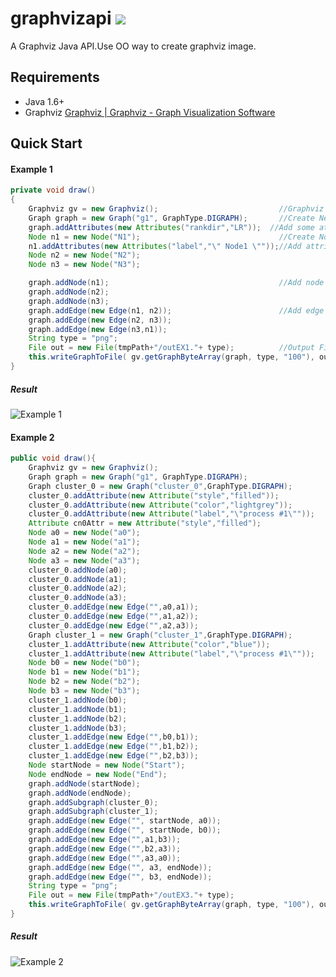 # graphvizapi ![](https://travis-ci.org/eternnoir/graphvizapi.svg?branch=master)

A Graphviz Java API.Use OO way to create graphviz image.

## Requirements

* Java 1.6+
* Graphviz [Graphviz | Graphviz - Graph Visualization Software](www.graphviz.org/)

## Quick Start

#### Example 1
```java
private void draw()
{
    Graphviz gv = new Graphviz();                           //Graphviz Object.
    Graph graph = new Graph("g1", GraphType.DIGRAPH);       //Create New Gpaph.
    graph.addAttributes(new Attributes("rankdir","LR"));  //Add some attribute.
    Node n1 = new Node("N1");                               //Create Node Object.
    n1.addAttributes(new Attributes("label","\" Node1 \""));//Add attribute
    Node n2 = new Node("N2");
    Node n3 = new Node("N3");

    graph.addNode(n1);                                      //Add node to graph.
    graph.addNode(n2);
    graph.addNode(n3);
    graph.addEdge(new Edge(n1, n2));                        //Add edge
    graph.addEdge(new Edge(n2, n3));
    graph.addEdge(new Edge(n3,n1));
    String type = "png";
    File out = new File(tmpPath+"/outEX1."+ type);          //Output File.
    this.writeGraphToFile( gv.getGraphByteArray(graph, type, "100"), out );
}
```
##### Result
![Example 1](https://raw.githubusercontent.com/eternnoir/graphvizapi/master/Sample/outEX1.png)


#### Example 2
```java
public void draw(){
    Graphviz gv = new Graphviz();
    Graph graph = new Graph("g1", GraphType.DIGRAPH);
    Graph cluster_0 = new Graph("cluster_0",GraphType.DIGRAPH);
    cluster_0.addAttribute(new Attribute("style","filled"));
    cluster_0.addAttribute(new Attribute("color","lightgrey"));
    cluster_0.addAttribute(new Attribute("label","\"process #1\""));
    Attribute cn0Attr = new Attribute("style","filled");
    Node a0 = new Node("a0");
    Node a1 = new Node("a1");
    Node a2 = new Node("a2");
    Node a3 = new Node("a3");
    cluster_0.addNode(a0);
    cluster_0.addNode(a1);
    cluster_0.addNode(a2);
    cluster_0.addNode(a3);
    cluster_0.addEdge(new Edge("",a0,a1));
    cluster_0.addEdge(new Edge("",a1,a2));
    cluster_0.addEdge(new Edge("",a2,a3));
    Graph cluster_1 = new Graph("cluster_1",GraphType.DIGRAPH);
    cluster_1.addAttribute(new Attribute("color","blue"));
    cluster_1.addAttribute(new Attribute("label","\"process #1\""));
    Node b0 = new Node("b0");
    Node b1 = new Node("b1");
    Node b2 = new Node("b2");
    Node b3 = new Node("b3");
    cluster_1.addNode(b0);
    cluster_1.addNode(b1);
    cluster_1.addNode(b2);
    cluster_1.addNode(b3);
    cluster_1.addEdge(new Edge("",b0,b1));
    cluster_1.addEdge(new Edge("",b1,b2));
    cluster_1.addEdge(new Edge("",b2,b3));
    Node startNode = new Node("Start");
    Node endNode = new Node("End");
    graph.addNode(startNode);
    graph.addNode(endNode);
    graph.addSubgraph(cluster_0);
    graph.addSubgraph(cluster_1);
    graph.addEdge(new Edge("", startNode, a0));
    graph.addEdge(new Edge("", startNode, b0));
    graph.addEdge(new Edge("",a1,b3));
    graph.addEdge(new Edge("",b2,a3));
    graph.addEdge(new Edge("",a3,a0));
    graph.addEdge(new Edge("", a3, endNode));
    graph.addEdge(new Edge("", b3, endNode));
    String type = "png";
    File out = new File(tmpPath+"/outEX3."+ type);
    this.writeGraphToFile( gv.getGraphByteArray(graph, type, "100"), out );
}
```
##### Result
![Example 2](https://raw.githubusercontent.com/eternnoir/graphvizapi/master/Sample/outEX3.png)

